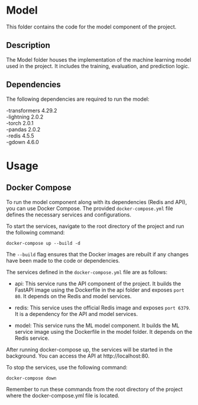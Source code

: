 # Model

This folder contains the code for the model component of the project.

## Description

The Model folder houses the implementation of the machine learning model used in the project. It includes the training, evaluation, and prediction logic.

## Dependencies

The following dependencies are required to run the model:

-transformers 4.29.2  
-lightning 2.0.2  
-torch 2.0.1  
-pandas 2.0.2  
-redis 4.5.5  
-gdown 4.6.0

# Usage

## Docker Compose

To run the model component along with its dependencies (Redis and API), you can use Docker Compose. The provided `docker-compose.yml` file defines the necessary services and configurations.

To start the services, navigate to the root directory of the project and run the following command:

    docker-compose up --build -d

The `--build` flag ensures that the Docker images are rebuilt if any changes have been made to the code or dependencies.

The services defined in the `docker-compose.yml` file are as follows:

- api: This service runs the API component of the project. It builds the FastAPI image using the Dockerfile in the api folder and exposes `port 80`. It depends on the Redis and model services.

- redis: This service uses the official Redis image and exposes `port 6379`. It is a dependency for the API and model services.

- model: This service runs the ML model component. It builds the ML service image using the Dockerfile in the model folder. It depends on the Redis service.

After running docker-compose up, the services will be started in the background. You can access the API at http://localhost:80.

To stop the services, use the following command:

    docker-compose down

Remember to run these commands from the root directory of the project where the docker-compose.yml file is located.
